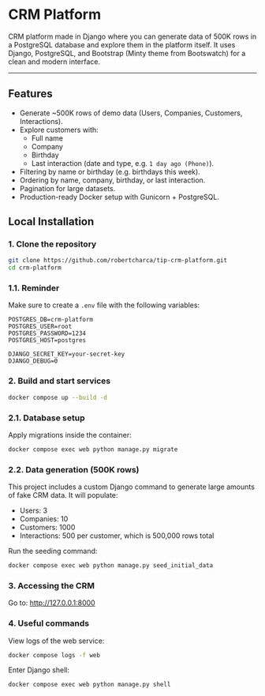 # CRM Platform

CRM platform made in Django where you can generate data of 500K rows in a PostgreSQL database and explore them in the platform itself.
It uses Django, PostgreSQL, and Bootstrap (Minty theme from Bootswatch) for a clean and modern interface.

---

## Features
- Generate ~500K rows of demo data (Users, Companies, Customers, Interactions).
- Explore customers with:
  - Full name
  - Company
  - Birthday
  - Last interaction (date and type, e.g. `1 day ago (Phone)`).
- Filtering by name or birthday (e.g. birthdays this week).
- Ordering by name, company, birthday, or last interaction.
- Pagination for large datasets.
- Production-ready Docker setup with Gunicorn + PostgreSQL.

## Local Installation

### 1. Clone the repository
```bash
git clone https://github.com/robertcharca/tip-crm-platform.git
cd crm-platform
```

### 1.1. Reminder
Make sure to create a `.env` file with the following variables:
```text
POSTGRES_DB=crm-platform
POSTGRES_USER=root
POSTGRES_PASSWORD=1234
POSTGRES_HOST=postgres

DJANGO_SECRET_KEY=your-secret-key
DJANGO_DEBUG=0
```


### 2. Build and start services
```bash
docker compose up --build -d
```

### 2.1. Database setup
Apply migrations inside the container:
```bash
docker compose exec web python manage.py migrate
```

### 2.2. Data generation (500K rows)
This project includes a custom Django command to generate large amounts of fake CRM data. It will populate:
- Users: 3
- Companies: 10
- Customers: 1000
- Interactions: 500 per customer, which is 500,000 rows total

Run the seeding command:
```bash
docker compose exec web python manage.py seed_initial_data
```

### 3. Accessing the CRM
Go to: http://127.0.0.1:8000

### 4. Useful commands
View logs of the web service:
```bash
docker compose logs -f web
```

Enter Django shell:
```bash
docker compose exec web python manage.py shell
```